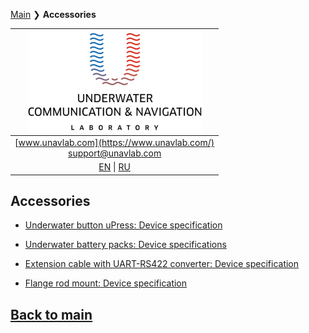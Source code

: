 [Main](/README.md) ❯ **Accessories**

| ![logo](/documentation/sm_logo.png) |
| :---: |
| [www.unavlab.com](https://www.unavlab.com/) <br/> [support@unavlab.com](mailto:support@unavlab.com) |
| [EN](accessories_en.md) \| [RU](accessories_ru.md) |

## Accessories
* [Underwater button uPress: Device specification](/documentation/EN/Accessories/uPress_Specification_en.md)
* [Underwater battery packs: Device specifications](/documentation/EN/Accessories/Sub_batteries_en.md)

* [Extension cable with UART-RS422 converter: Device specification](/documentation/EN/Accessories/RS422_extension_cable_en.md)

* [Flange rod mount: Device specification](Flange_rod_mound_Specification_en.md)

## [Back to main](README.md)
